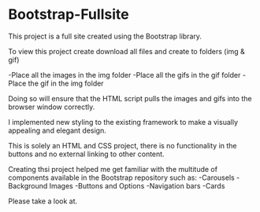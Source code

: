 # Bootstrap-Fullsite
This project is a full site created using the Bootstrap library.

To view this project create download all files and create to folders (img & gif)

-Place all the images in the img folder
-Place all the gifs in the gif folder
-Place the gif in the img folder

Doing so will ensure that the HTML script pulls the images and gifs into the browser window correctly.

I implemented new styling to the existing framework to make a visually appealing and elegant design.

This is solely an HTML and CSS project, there is no functionality in the buttons and no external linking to other content. 

Creating thsi project helped me get familiar with the multitude of components available in the Bootstrap repository such as:
-Carousels
-Background Images
-Buttons and Options
-Navigation bars
-Cards

Please take a look at.
